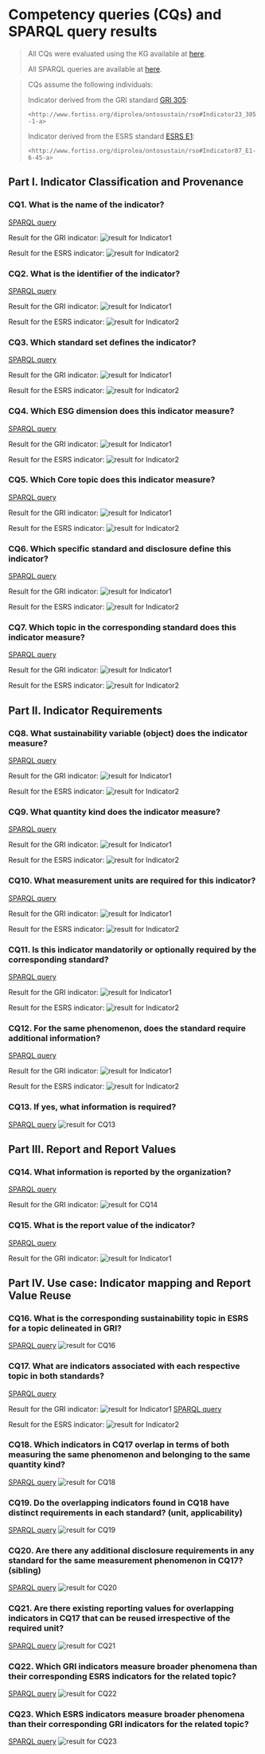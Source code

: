 # Competency queries (CQs) and SPARQL query results

> All CQs were evaluated using the KG available at [here](../RSO-examples/).
>
> All SPARQL queries are available at [here](sparql-query-files).
> 

> CQs assume the following individuals:
> 
> Indicator derived from the GRI standard [GRI 305](https://www.globalreporting.org/publications/documents/english/gri-305-emissions-2016/):
> 
> ```<http://www.fortiss.org/diprolea/ontosustain/rso#Indicator23_305-1-a>```
> 
> Indicator derived from the ESRS standard [ESRS E1](https://www.efrag.org/Assets/Download?assetUrl=%2Fsites%2Fwebpublishing%2FSiteAssets%2F08%2520Draft%2520ESRS%2520E1%2520Climate%2520Change%2520November%25202022.pdf):
> 
> ```<http://www.fortiss.org/diprolea/ontosustain/rso#Indicator87_E1-6-45-a>```



## Part I. Indicator Classification and Provenance 

### CQ1. What is the name of the indicator?
[SPARQL query](sparql-query-files/cq1-1-sparql-query.rq)

Result for the GRI indicator:
![result for Indicator1](cq-result-screenshots/cq1-1-result.png)

Result for the ESRS indicator:
![result for Indicator2](cq-result-screenshots/cq1-2-result.png)

### CQ2. What is the identifier of the indicator?
[SPARQL query](sparql-query-files/cq2-1-sparql-query.rq)

Result for the GRI indicator:
![result for Indicator1](cq-result-screenshots/cq2-1-result.png)

Result for the ESRS indicator:
![result for Indicator2](cq-result-screenshots/cq2-2-result.png)

### CQ3. Which standard set defines the indicator?
[SPARQL query](sparql-query-files/cq3-1-sparql-query.rq)

Result for the GRI indicator:
![result for Indicator1](cq-result-screenshots/cq3-1-result.png)

Result for the ESRS indicator:
![result for Indicator2](cq-result-screenshots/cq3-2-result.png)

### CQ4. Which ESG dimension does this indicator measure?
[SPARQL query](sparql-query-files/cq4-1-sparql-query.rq)

Result for the GRI indicator:
![result for Indicator1](cq-result-screenshots/cq4-1-result.png)

Result for the ESRS indicator:
![result for Indicator2](cq-result-screenshots/cq4-2-result.png)

### CQ5. Which Core topic does this indicator measure?
[SPARQL query](sparql-query-files/cq5-1-sparql-query.rq)

Result for the GRI indicator:
![result for Indicator1](cq-result-screenshots/cq5-1-result.png)

Result for the ESRS indicator:
![result for Indicator2](cq-result-screenshots/cq5-2-result.png)

### CQ6. Which specific standard and disclosure define this indicator?
[SPARQL query](sparql-query-files/cq6-1-sparql-query.rq)

Result for the GRI indicator:
![result for Indicator1](cq-result-screenshots/cq6-1-result.png)

Result for the ESRS indicator:
![result for Indicator2](cq-result-screenshots/cq6-2-result.png)

### CQ7. Which topic in the corresponding standard does this indicator measure?
[SPARQL query](sparql-query-files/cq7-1-sparql-query.rq)

Result for the GRI indicator:
![result for Indicator1](cq-result-screenshots/cq7-1-result.png)

Result for the ESRS indicator:
![result for Indicator2](cq-result-screenshots/cq7-2-result.png)

## Part II. Indicator Requirements

### CQ8. What sustainability variable (object) does the indicator measure?
[SPARQL query](sparql-query-files/cq8-1-sparql-query.rq)

Result for the GRI indicator:
![result for Indicator1](cq-result-screenshots/cq8-1-result.png)

Result for the ESRS indicator:
![result for Indicator2](cq-result-screenshots/cq8-2-result.png)

### CQ9. What quantity kind does the indicator measure?
[SPARQL query](sparql-query-files/cq9-1-sparql-query.rq)

Result for the GRI indicator:
![result for Indicator1](cq-result-screenshots/cq9-1-result.png)

Result for the ESRS indicator:
![result for Indicator2](cq-result-screenshots/cq9-2-result.png)

### CQ10. What measurement units are required for this indicator?
[SPARQL query](sparql-query-files/cq10-1-sparql-query.rq)

Result for the GRI indicator:
![result for Indicator1](cq-result-screenshots/cq10-1-result.png)

Result for the ESRS indicator:
![result for Indicator2](cq-result-screenshots/cq10-2-result.png)

### CQ11. Is this indicator mandatorily or optionally required by the corresponding standard?
[SPARQL query](sparql-query-files/cq11-1-sparql-query.rq)

Result for the GRI indicator:
![result for Indicator1](cq-result-screenshots/cq11-1-result.png)

Result for the ESRS indicator:
![result for Indicator2](cq-result-screenshots/cq11-2-result.png)

### CQ12. For the same phenomenon, does the standard require additional information?
[SPARQL query](sparql-query-files/cq12-1-sparql-query.rq)

Result for the GRI indicator:
![result for Indicator1](cq-result-screenshots/cq12-1-result.png)

Result for the ESRS indicator:
![result for Indicator2](cq-result-screenshots/cq12-2-result.png)

### CQ13. If yes, what information is required?
[SPARQL query](sparql-query-files/cq13-sparql-query.rq)
![result for CQ13](cq-result-screenshots/cq13-result.png)

## Part III. Report and Report Values
### CQ14. What information is reported by the organization?
[SPARQL query](sparql-query-files/cq14-sparql-query.rq)

Result for the GRI indicator:
![result for CQ14](cq-result-screenshots/cq14-result.png)

### CQ15. What is the report value of the indicator?
[SPARQL query](sparql-query-files/cq15-1-sparql-query.rq)

Result for the GRI indicator:
![result for Indicator1](cq-result-screenshots/cq15-1-result.png)

## Part IV. Use case: Indicator mapping and Report Value Reuse
### CQ16. What is the corresponding sustainability topic in ESRS for a topic delineated in GRI?
[SPARQL query](sparql-query-files/cq16-sparql-query.rq)
![result for CQ16](cq-result-screenshots/cq16-result.png)

### CQ17. What are indicators associated with each respective topic in both standards?
[SPARQL query](sparql-query-files/cq17-sparql-query-1.rq)

Result for the GRI indicator:
![result for Indicator1](cq-result-screenshots/cq17-result-1.png)
[SPARQL query](sparql-query-files/cq17-sparql-query-2.rq)

Result for the ESRS indicator:
![result for Indicator2](cq-result-screenshots/cq17-result-2.png)

### CQ18. Which indicators in CQ17 overlap in terms of both measuring the same phenomenon and belonging to the same quantity kind?
[SPARQL query](sparql-query-files/cq18-sparql-query.rq)
![result for CQ18](cq-result-screenshots/cq18-result.png)

### CQ19. Do the overlapping indicators found in CQ18 have distinct requirements in each standard? (unit, applicability)
[SPARQL query](sparql-query-files/cq19-sparql-query.rq)
![result for CQ19](cq-result-screenshots/cq19-result.png)

### CQ20. Are there any additional disclosure requirements in any standard for the same measurement phenomenon in CQ17? (sibling)
[SPARQL query](sparql-query-files/cq20-sparql-query.rq)
![result for CQ20](cq-result-screenshots/cq20-result.png)

### CQ21. Are there existing reporting values for overlapping indicators in CQ17 that can be reused irrespective of the required unit?
[SPARQL query](sparql-query-files/cq21-sparql-query.rq)
![result for CQ21](cq-result-screenshots/cq21-result.png)

### CQ22. Which GRI indicators measure broader phenomena than their corresponding ESRS indicators for the related topic?
[SPARQL query](sparql-query-files/cq22-sparql-query.rq)
![result for CQ22](cq-result-screenshots/cq22-result.png)

### CQ23. Which ESRS indicators measure broader phenomena than their corresponding GRI indicators for the related topic?
[SPARQL query](sparql-query-files/cq23-sparql-query.rq)
![result for CQ23](cq-result-screenshots/cq23-result.png)



